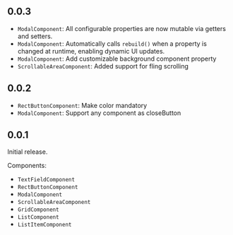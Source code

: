 ## 0.0.3

- `ModalComponent`: All configurable properties are now mutable via getters and setters.
- `ModalComponent`: Automatically calls `rebuild()` when a property is changed at runtime, enabling
  dynamic UI updates.
- `ModalComponent`: Add customizable background component property
- `ScrollableAreaComponent`: Added support for fling scrolling

## 0.0.2

- `RectButtonComponent`: Make color mandatory
- `ModalComponent`: Support any component as closeButton

## 0.0.1

Initial release.

Components:

- `TextFieldComponent`
- `RectButtonComponent`
- `ModalComponent`
- `ScrollableAreaComponent`
- `GridComponent`
- `ListComponent`
- `ListItemComponent`
